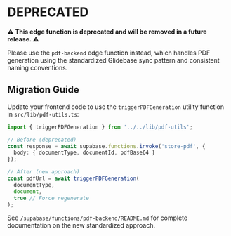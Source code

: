 # DEPRECATED

**⚠️ This edge function is deprecated and will be removed in a future release. ⚠️**

Please use the `pdf-backend` edge function instead, which handles PDF generation
using the standardized Glidebase sync pattern and consistent naming conventions.

## Migration Guide

Update your frontend code to use the `triggerPDFGeneration` utility function in `src/lib/pdf-utils.ts`:

```typescript
import { triggerPDFGeneration } from '../../lib/pdf-utils';

// Before (deprecated)
const response = await supabase.functions.invoke('store-pdf', {
  body: { documentType, documentId, pdfBase64 }
});

// After (new approach)
const pdfUrl = await triggerPDFGeneration(
  documentType,
  document,
  true // Force regenerate
);
```

See `/supabase/functions/pdf-backend/README.md` for complete documentation on the new standardized approach.
